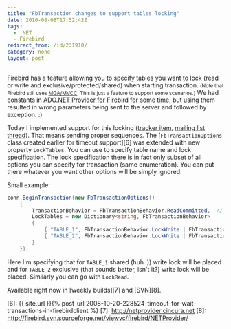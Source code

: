 ```yaml
---
title: "FbTransaction changes to support tables locking"
date: 2010-08-08T17:52:42Z
tags:
  - .NET
  - Firebird
redirect_from: /id/231910/
category: none
layout: post
---
```

[Firebird][1] has a feature allowing you to specify tables you want to lock (read or write and exclusive/protected/shared) when starting transaction. <small>(Note that Firebird still uses [MGA/MVCC][2]. This is just a feature to support some scenarios.)</small> We had constants in [ADO.NET Provider for Firebird][3] for some time, but using them resulted in wrong parameters being sent to the server and followed by exception. :)

Today I implemented support for this locking ([tracker item][4], [mailing list thread][5]). That means sending proper sequences. The [`FbTransactionOptions` class created earlier for timeout support][6] was extended with new property `LockTables`. You can use to specify table name and lock specification. The lock specification there is in fact only subset of all options you can specify for transaction (same enumeration). You can put there whatever you want other options will be simply ignored.

Small example:

```csharp
conn.BeginTransaction(new FbTransactionOptions()
	{
		TransactionBehavior = FbTransactionBehavior.ReadCommitted,  // etc.
		LockTables = new Dictionary<string, FbTransactionBehavior>
		{
			{ "TABLE_1", FbTransactionBehavior.LockWrite | FbTransactionBehavior.Shared },
			{ "TABLE_2", FbTransactionBehavior.LockWrite | FbTransactionBehavior.Exclusive }
		}
	});
```

Here I'm specifying that for `TABLE_1` shared (huh :)) write lock will be placed and for `TABLE_2` exclusive (that sounds better, isn't it?) write lock will be placed. Similarly you can go with `LockRead`.

Available right now in [weekly builds][7] and [SVN][8].

[1]: http://www.firebirdsql.org
[2]: http://en.wikipedia.org/wiki/Multiversion_concurrency_control
[3]: http://www.firebirdsql.org/index.php?op=files&id=netprovider
[4]: http://tracker.firebirdsql.org/browse/DNET-338
[5]: http://firebird.1100200.n4.nabble.com/Transaction-configuration-with-the-ADO-NET-Data-provider-for-Firebird-td2311603.html
[6]: {{ site.url }}{% post_url 2008-10-20-228524-timeout-for-wait-transactions-in-firebirdclient %}
[7]: http://netprovider.cincura.net
[8]: http://firebird.svn.sourceforge.net/viewvc/firebird/NETProvider/
